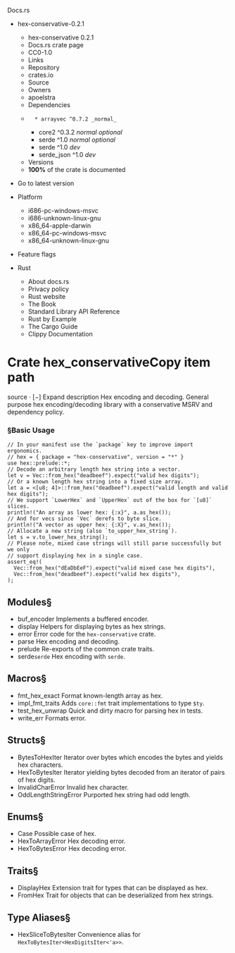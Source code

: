 Docs.rs
  * hex-conservative-0.2.1
    * hex-conservative 0.2.1 
    * Docs.rs crate page 
    * CC0-1.0
    * Links
    * Repository 
    * crates.io 
    * Source 
    * Owners
    * apoelstra 
    * Dependencies
    *       * arrayvec ^0.7.2 _normal_
      * core2 ^0.3.2 _normal_ _optional_
      * serde ^1.0 _normal_ _optional_
      * serde ^1.0 _dev_
      * serde_json ^1.0 _dev_
    * Versions
    * **100%** of the crate is documented 
  * Go to latest version
  * Platform
    * i686-pc-windows-msvc
    * i686-unknown-linux-gnu
    * x86_64-apple-darwin
    * x86_64-pc-windows-msvc
    * x86_64-unknown-linux-gnu
  * Feature flags


  * Rust
    * About docs.rs 
    * Privacy policy 
    * Rust website 
    * The Book 
    * Standard Library API Reference 
    * Rust by Example 
    * The Cargo Guide 
    * Clippy Documentation 


# Crate hex_conservativeCopy item path
source · [−]
Expand description
Hex encoding and decoding.
General purpose hex encoding/decoding library with a conservative MSRV and dependency policy.
### §Basic Usage
```
// In your manifest use the `package` key to improve import ergonomics.
// hex = { package = "hex-conservative", version = "*" }
use hex::prelude::*;
// Decode an arbitrary length hex string into a vector.
let v = Vec::from_hex("deadbeef").expect("valid hex digits");
// Or a known length hex string into a fixed size array.
let a = <[u8; 4]>::from_hex("deadbeef").expect("valid length and valid hex digits");
// We support `LowerHex` and `UpperHex` out of the box for `[u8]` slices.
println!("An array as lower hex: {:x}", a.as_hex());
// And for vecs since `Vec` derefs to byte slice.
println!("A vector as upper hex: {:X}", v.as_hex());
// Allocate a new string (also `to_upper_hex_string`).
let s = v.to_lower_hex_string();
// Please note, mixed case strings will still parse successfully but we only
// support displaying hex in a single case.
assert_eq!(
  Vec::from_hex("dEaDbEeF").expect("valid mixed case hex digits"),
  Vec::from_hex("deadbeef").expect("valid hex digits"),
);
```

## Modules§
  * buf_encoder
Implements a buffered encoder.
  * display
Helpers for displaying bytes as hex strings.
  * error
Error code for the `hex-conservative` crate.
  * parse
Hex encoding and decoding.
  * prelude
Re-exports of the common crate traits.
  * serde`serde`
Hex encoding with `serde`.


## Macros§
  * fmt_hex_exact
Format known-length array as hex.
  * impl_fmt_traits
Adds `core::fmt` trait implementations to type `$ty`.
  * test_hex_unwrap
Quick and dirty macro for parsing hex in tests.
  * write_err
Formats error.


## Structs§
  * BytesToHexIter
Iterator over bytes which encodes the bytes and yields hex characters.
  * HexToBytesIter
Iterator yielding bytes decoded from an iterator of pairs of hex digits.
  * InvalidCharError
Invalid hex character.
  * OddLengthStringError
Purported hex string had odd length.


## Enums§
  * Case
Possible case of hex.
  * HexToArrayError
Hex decoding error.
  * HexToBytesError
Hex decoding error.


## Traits§
  * DisplayHex
Extension trait for types that can be displayed as hex.
  * FromHex
Trait for objects that can be deserialized from hex strings.


## Type Aliases§
  * HexSliceToBytesIter
Convenience alias for `HexToBytesIter<HexDigitsIter<'a>>`.


